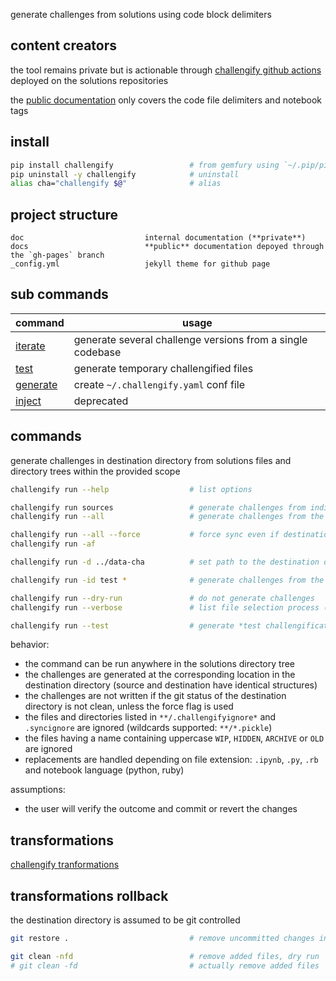 
generate challenges from solutions using code block delimiters

## content creators

the tool remains private but is actionable through [challengify github actions](https://github.com/lewagon/.github/tree/main/workflow-deployer/configuration_files/challengify) deployed on the solutions repositories

the [public documentation](https://lewagon.github.io/challengify/) only covers the code file delimiters and notebook tags

## install

``` bash
pip install challengify                 # from gemfury using `~/.pip/pip.conf`
pip uninstall -y challengify            # uninstall
alias cha="challengify $@"              # alias
```

## project structure

```
doc                           internal documentation (**private**)
docs                          **public** documentation depoyed through the `gh-pages` branch
_config.yml                   jekyll theme for github page
```

## sub commands

| command | usage |
| --- | --- |
| [iterate](doc/README_iterate.md) | generate several challenge versions from a single codebase |
| [test](doc/README_test.md) | generate temporary challengified files |
| [generate](doc/README_generate.md) | create `~/.challengify.yaml` conf file |
| [inject](doc/README_inject.md) | deprecated |

## commands

generate challenges in destination directory from solutions files and directory trees within the provided scope

``` bash
challengify run --help                  # list options

challengify run sources                 # generate challenges from individual files and directory trees
challengify run --all                   # generate challenges from the current directory tree

challengify run --all --force           # force sync even if destination does not have a clean git status
challengify run -af

challengify run -d ../data-cha          # set path to the destination directory (from the root of the project)

challengify run -id test *              # generate challenges from the current directory tree in the test directory

challengify run --dry-run               # do not generate challenges
challengify run --verbose               # list file selection process (scope / expanded scope / git controlled / sync ignored)

challengify run --test                  # generate *test challengification* files for the scope (see the challengify test command)
```

behavior:
- the command can be run anywhere in the solutions directory tree
- the challenges are generated at the corresponding location in the destination directory (source and destination have identical structures)
- the challenges are not written if the git status of the destination directory is not clean, unless the force flag is used
- the files and directories listed in `**/.challengifyignore*` and `.syncignore` are ignored (wildcards supported: `**/*.pickle`)
- the files having a name containing uppercase `WIP`, `HIDDEN`, `ARCHIVE` or `OLD` are ignored
- replacements are handled depending on file extension: `.ipynb`, `.py`, `.rb` and notebook language (python, ruby)

assumptions:
- the user will verify the outcome and commit or revert the changes

## transformations

[challengify tranformations](docs/README.md)

## transformations rollback

the destination directory is assumed to be git controlled

``` bash
git restore .                           # remove uncommitted changes in existing files

git clean -nfd                          # remove added files, dry run
# git clean -fd                         # actually remove added files
```
